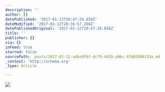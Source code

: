 ```yaml
---
description: ''
author: []
datePublished: '2017-01-12T20:47:26.858Z'
dateModified: '2017-01-12T20:36:57.286Z'
datePublishedOriginal: '2017-01-12T20:47:26.858Z'
title: ''
publisher: {}
via: {}
inFeed: true
starred: false
sourcePath: _posts/2017-01-12-a4be9f6f-dc79-4d39-a06c-47602806153a.md
_context: 'http://schema.org'
_type: Article

---
```

![](https://the-grid-user-content.s3-us-west-2.amazonaws.com/d9bac597-be2e-4356-bf91-1aad250b7157.jpg)